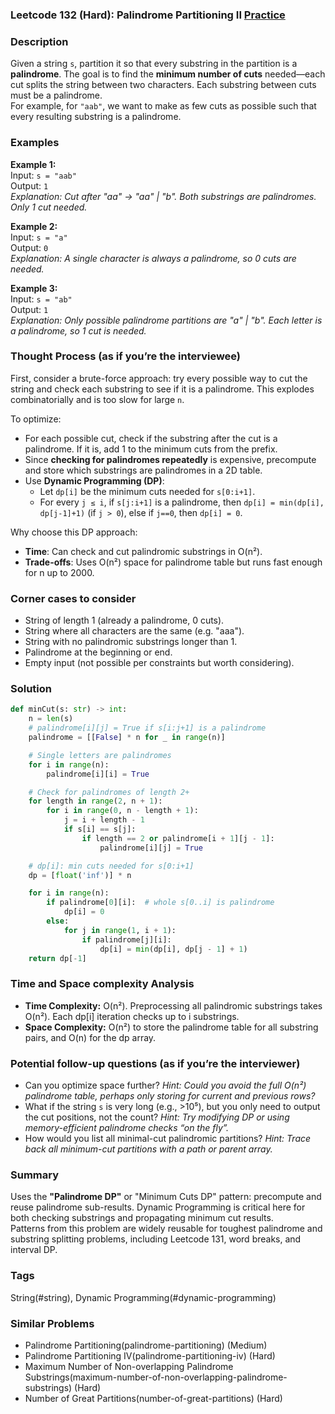 ### Leetcode 132 (Hard): Palindrome Partitioning II [Practice](https://leetcode.com/problems/palindrome-partitioning-ii)

### Description  
Given a string `s`, partition it so that every substring in the partition is a **palindrome**. The goal is to find the **minimum number of cuts** needed—each cut splits the string between two characters. Each substring between cuts must be a palindrome.  
For example, for `"aab"`, we want to make as few cuts as possible such that every resulting substring is a palindrome.  

### Examples  

**Example 1:**  
Input: `s = "aab"`  
Output: `1`  
*Explanation: Cut after "aa" → "aa" | "b". Both substrings are palindromes. Only 1 cut needed.*

**Example 2:**  
Input: `s = "a"`  
Output: `0`  
*Explanation: A single character is always a palindrome, so 0 cuts are needed.*

**Example 3:**  
Input: `s = "ab"`  
Output: `1`  
*Explanation: Only possible palindrome partitions are "a" | "b". Each letter is a palindrome, so 1 cut is needed.*

### Thought Process (as if you’re the interviewee)  
First, consider a brute-force approach: try every possible way to cut the string and check each substring to see if it is a palindrome. This explodes combinatorially and is too slow for large `n`.

To optimize:
- For each possible cut, check if the substring after the cut is a palindrome. If it is, add 1 to the minimum cuts from the prefix.
- Since **checking for palindromes repeatedly** is expensive, precompute and store which substrings are palindromes in a 2D table.
- Use **Dynamic Programming (DP)**:
  - Let `dp[i]` be the minimum cuts needed for `s[0:i+1]`.
  - For every `j ≤ i`, if `s[j:i+1]` is a palindrome, then `dp[i] = min(dp[i], dp[j-1]+1)` (if `j > 0`), else if `j==0`, then `dp[i] = 0`.

Why choose this DP approach:
- **Time**: Can check and cut palindromic substrings in O(n²).
- **Trade-offs**: Uses O(n²) space for palindrome table but runs fast enough for n up to 2000.

### Corner cases to consider  
- String of length 1 (already a palindrome, 0 cuts).
- String where all characters are the same (e.g. "aaa").
- String with no palindromic substrings longer than 1.
- Palindrome at the beginning or end.
- Empty input (not possible per constraints but worth considering).

### Solution

```python
def minCut(s: str) -> int:
    n = len(s)
    # palindrome[i][j] = True if s[i:j+1] is a palindrome
    palindrome = [[False] * n for _ in range(n)]

    # Single letters are palindromes
    for i in range(n):
        palindrome[i][i] = True

    # Check for palindromes of length 2+
    for length in range(2, n + 1):
        for i in range(0, n - length + 1):
            j = i + length - 1
            if s[i] == s[j]:
                if length == 2 or palindrome[i + 1][j - 1]:
                    palindrome[i][j] = True

    # dp[i]: min cuts needed for s[0:i+1]
    dp = [float('inf')] * n

    for i in range(n):
        if palindrome[0][i]:  # whole s[0..i] is palindrome
            dp[i] = 0
        else:
            for j in range(1, i + 1):
                if palindrome[j][i]:
                    dp[i] = min(dp[i], dp[j - 1] + 1)
    return dp[-1]
```

### Time and Space complexity Analysis  

- **Time Complexity:** O(n²). Preprocessing all palindromic substrings takes O(n²). Each dp[i] iteration checks up to i substrings.
- **Space Complexity:** O(n²) to store the palindrome table for all substring pairs, and O(n) for the dp array.

### Potential follow-up questions (as if you’re the interviewer)  

- Can you optimize space further?
  *Hint: Could you avoid the full O(n²) palindrome table, perhaps only storing for current and previous rows?*
- What if the string `s` is very long (e.g., >10⁵), but you only need to output the cut positions, not the count?
  *Hint: Try modifying DP or using memory-efficient palindrome checks “on the fly”.*
- How would you list all minimal-cut palindromic partitions?
  *Hint: Trace back all minimum-cut partitions with a path or parent array.*

### Summary
Uses the **"Palindrome DP"** or "Minimum Cuts DP" pattern: precompute and reuse palindrome sub-results. Dynamic Programming is critical here for both checking substrings and propagating minimum cut results.  
Patterns from this problem are widely reusable for toughest palindrome and substring splitting problems, including Leetcode 131, word breaks, and interval DP.

### Tags
String(#string), Dynamic Programming(#dynamic-programming)

### Similar Problems
- Palindrome Partitioning(palindrome-partitioning) (Medium)
- Palindrome Partitioning IV(palindrome-partitioning-iv) (Hard)
- Maximum Number of Non-overlapping Palindrome Substrings(maximum-number-of-non-overlapping-palindrome-substrings) (Hard)
- Number of Great Partitions(number-of-great-partitions) (Hard)